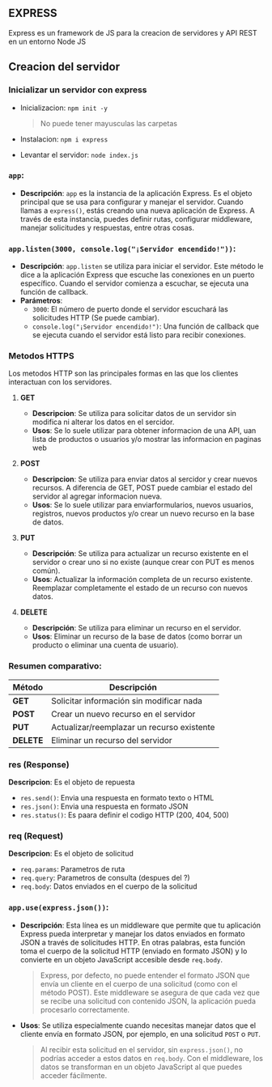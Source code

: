 ## EXPRESS

Express es un framework de JS para la creacion de servidores y API REST en un entorno Node JS

## Creacion del servidor

### Inicializar un servidor con express

- Inicializacion: `npm init -y`

  > No puede tener mayusculas las carpetas

- Instalacion: `npm i express`

- Levantar el servidor: `node index.js`

### `app`:

- **Descripción**: `app` es la instancia de la aplicación Express. Es el objeto principal que se usa para configurar y manejar el servidor. Cuando llamas a `express()`, estás creando una nueva aplicación de Express. A través de esta instancia, puedes definir rutas, configurar middleware, manejar solicitudes y respuestas, entre otras cosas.

### `app.listen(3000, console.log("¡Servidor encendido!"))`:

- **Descripción**: `app.listen` se utiliza para iniciar el servidor. Este método le dice a la aplicación Express que escuche las conexiones en un puerto específico. Cuando el servidor comienza a escuchar, se ejecuta una función de callback.
- **Parámetros**:
  - `3000`: El número de puerto donde el servidor escuchará las solicitudes HTTP (Se puede cambiar).
  - `console.log("¡Servidor encendido!")`: Una función de callback que se ejecuta cuando el servidor está listo para recibir conexiones.

### Metodos HTTPS

Los metodos HTTP son las principales formas en las que los clientes interactuan con los servidores.

1. **GET**

   - **Descripcion**: Se utiliza para solicitar datos de un servidor sin modifica ni alterar los datos en el sercidor.
   - **Usos**: Se lo suele utilizar para obtener informacion de una API, uan lista de productos o usuarios y/o mostrar las informacion en paginas web

2. **POST**

   - **Descripcion**: Se utiliza para enviar datos al sercidor y crear nuevos recursos. A diferencia de GET, POST puede cambiar el estado del servidor al agregar informacion nueva.
   - **Usos**: Se lo suele utilizar para enviarformularios, nuevos usuarios, registros, nuevos productos y/o crear un nuevo recurso en la base de datos.

3. **PUT**

   - **Descripción**: Se utiliza para actualizar un recurso existente en el servidor o crear uno si no existe (aunque crear con PUT es menos común).
   - **Usos**: Actualizar la información completa de un recurso existente. Reemplazar completamente el estado de un recurso con nuevos datos.

4. **DELETE**

   - **Descripción**: Se utiliza para eliminar un recurso en el servidor.
   - **Usos**: Eliminar un recurso de la base de datos (como borrar un producto o eliminar una cuenta de usuario).

### Resumen comparativo:

| Método     | Descripción                                |
| ---------- | ------------------------------------------ |
| **GET**    | Solicitar información sin modificar nada   |
| **POST**   | Crear un nuevo recurso en el servidor      |
| **PUT**    | Actualizar/reemplazar un recurso existente |
| **DELETE** | Eliminar un recurso del servidor           |

### res (Response)

**Descripcion**: Es el objeto de repuesta

- `res.send()`: Envia una respuesta en formato texto o HTML
- `res.json()`: Envia una respuesta en formato JSON
- `res.status()`: Es paara definir el codigo HTTP (200, 404, 500)

### req (Request)

**Descripcion**: Es el objeto de solicitud

- `req.params`: Parametros de ruta
- `req.query`: Parametros de consulta (despues del ?)
- `req.body`: Datos enviados en el cuerpo de la solicitud

### `app.use(express.json())`:

- **Descripción**: Esta línea es un middleware que permite que tu aplicación Express pueda interpretar y manejar los datos enviados en formato JSON a través de solicitudes HTTP. En otras palabras, esta función toma el cuerpo de la solicitud HTTP (enviado en formato JSON) y lo convierte en un objeto JavaScript accesible desde `req.body`.

  > Express, por defecto, no puede entender el formato JSON que envía un cliente en el cuerpo de una solicitud (como con el método POST). Este middleware se asegura de que cada vez que se recibe una solicitud con contenido JSON, la aplicación pueda procesarlo correctamente.

- **Usos**: Se utiliza especialmente cuando necesitas manejar datos que el cliente envía en formato JSON, por ejemplo, en una solicitud `POST` o `PUT`.

  > Al recibir esta solicitud en el servidor, sin `express.json()`, no podrías acceder a estos datos en `req.body`. Con el middleware, los datos se transforman en un objeto JavaScript al que puedes acceder fácilmente.
